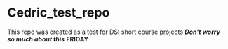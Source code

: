 # Cedric_test_repo
This repo was created as a test for DSI short course projects
_**Don't worry so much about this**_
**FRIDAY**
